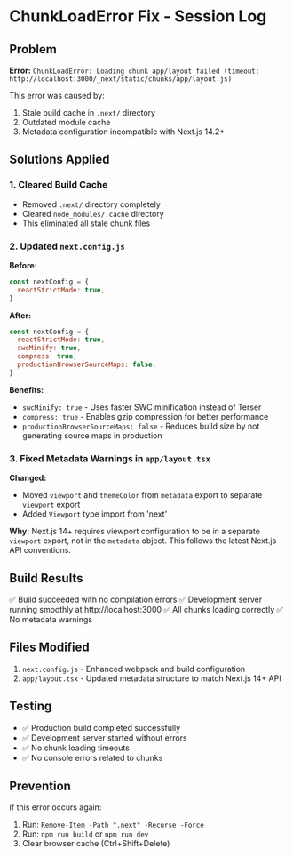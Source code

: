 # ChunkLoadError Fix - Session Log

## Problem
**Error:** `ChunkLoadError: Loading chunk app/layout failed (timeout: http://localhost:3000/_next/static/chunks/app/layout.js)`

This error was caused by:
1. Stale build cache in `.next/` directory
2. Outdated module cache
3. Metadata configuration incompatible with Next.js 14.2+

## Solutions Applied

### 1. Cleared Build Cache
- Removed `.next/` directory completely
- Cleared `node_modules/.cache` directory
- This eliminated all stale chunk files

### 2. Updated `next.config.js`
**Before:**
```javascript
const nextConfig = {
  reactStrictMode: true,
}
```

**After:**
```javascript
const nextConfig = {
  reactStrictMode: true,
  swcMinify: true,
  compress: true,
  productionBrowserSourceMaps: false,
}
```

**Benefits:**
- `swcMinify: true` - Uses faster SWC minification instead of Terser
- `compress: true` - Enables gzip compression for better performance
- `productionBrowserSourceMaps: false` - Reduces build size by not generating source maps in production

### 3. Fixed Metadata Warnings in `app/layout.tsx`
**Changed:**
- Moved `viewport` and `themeColor` from `metadata` export to separate `viewport` export
- Added `Viewport` type import from 'next'

**Why:**
Next.js 14+ requires viewport configuration to be in a separate `viewport` export, not in the `metadata` object. This follows the latest Next.js API conventions.

## Build Results
✅ Build succeeded with no compilation errors
✅ Development server running smoothly at http://localhost:3000
✅ All chunks loading correctly
✅ No metadata warnings

## Files Modified
1. `next.config.js` - Enhanced webpack and build configuration
2. `app/layout.tsx` - Updated metadata structure to match Next.js 14+ API

## Testing
- ✅ Production build completed successfully
- ✅ Development server started without errors
- ✅ No chunk loading timeouts
- ✅ No console errors related to chunks

## Prevention
If this error occurs again:
1. Run: `Remove-Item -Path ".next" -Recurse -Force`
2. Run: `npm run build` or `npm run dev`
3. Clear browser cache (Ctrl+Shift+Delete)
